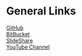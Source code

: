 # General Links

[GitHub](https://github.com/paulswithers)  
[BitBucket](https://bitbucket.org/paulswithers)  
[SlideShare](http://slideshare.net/paulswithers1)  
[YouTube Channel](https://www.youtube.com/channel/UCQ8JoAqdv6t5k5n3Ebha4Cw)